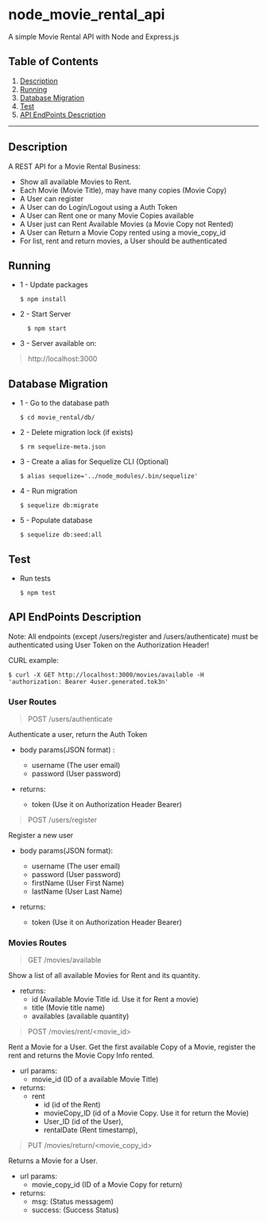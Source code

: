 # node_movie_rental_api
A simple Movie Rental API with Node and Express.js


## Table of Contents

1. [Description](#Description)
2. [Running](#Running)
3. [Database Migration](#database-migration)
4. [Test](#Test)
4. [API EndPoints Description](#API-EndPoints-Description)

---

## Description
A REST API for a Movie Rental Business:

* Show all available Movies to Rent.
* Each Movie (Movie Title), may have many copies (Movie Copy)
* A User can register
* A User can do Login/Logout using a Auth Token
* A User can Rent one or many Movie Copies available
* A User just can Rent Available Movies (a Movie Copy not Rented)
* A User can Return a Movie Copy rented using a movie_copy_id
* For list, rent and return movies, a User should be authenticated

## Running

* 1 - Update packages
  
  ```
  $ npm install
  ```

* 2 - Start Server
  ```
    $ npm start
  ```


* 3 - Server available on:
>http://localhost:3000

## Database Migration

* 1 - Go to the database path
  ```
  $ cd movie_rental/db/
  ```


* 2 - Delete migration lock (if exists)
  ```
  $ rm sequelize-meta.json
  ```


* 3 - Create a alias for Sequelize CLI (Optional)
  ```
  $ alias sequelize='../node_modules/.bin/sequelize'
  ```


* 4 - Run migration
  ```
  $ sequelize db:migrate
  ```


* 5 - Populate database
  ```
  $ sequelize db:seed:all
  ```



## Test

* Run tests
  ```
  $ npm test
  ```

## API EndPoints Description

Note: All endpoints (except /users/register and /users/authenticate) must be authenticated using User Token on the Authorization Header!


CURL example:
  ```
 $ curl -X GET http://localhost:3000/movies/available -H 'authorization: Bearer 4user.generated.tok3n'
  ``` 

### User Routes

>POST /users/authenticate
>
Authenticate a user, return the Auth Token
* body params(JSON format) :
  * username (The user email)
  * password (User password)

* returns:  
    * token (Use it on Authorization Header Bearer)


>POST /users/register
>
Register a new user
* body params(JSON format):
  * username (The user email)
  * password (User password)
  * firstName (User First Name)
  * lastName (User Last Name)

* returns:  
    * token (Use it on Authorization Header Bearer)


### Movies Routes

>GET /movies/available
>
Show a list of all available Movies for Rent and its quantity.
* returns:  
    * id (Available Movie Title id. Use it for Rent a movie)
    * title (Movie title name)
    * availables (available quantity)

>POST /movies/rent/<movie_id>
>
Rent a Movie for a User. Get the first available Copy of a Movie, register the rent and returns the Movie Copy Info rented.
* url params:
    * movie_id (ID of a available Movie Title)
* returns:  
    * rent
        * id (id of the Rent)
        * movieCopy_ID (id of a Movie Copy. Use it for return the Movie)
        * User_ID (id of the User),
        * rentalDate (Rent timestamp),

>PUT /movies/return/<movie_copy_id>
>
Returns a Movie for a User.
* url params:
    * movie_copy_id (ID of a Movie Copy for return)
* returns:  
    * msg: (Status messagem)
    * success: (Success Status)
